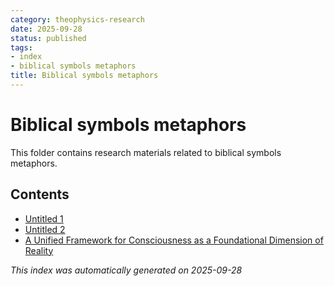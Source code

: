 ```yaml
---
category: theophysics-research
date: 2025-09-28
status: published
tags:
- index
- biblical symbols metaphors
title: Biblical symbols metaphors
---
```

   
# Biblical symbols metaphors   
   
This folder contains research materials related to biblical symbols metaphors.   
   
## Contents   
   
   
- [Untitled 1](/not_created.md)   
- [Untitled 2](../Arguments%20against%20God/Introduction-1.md)   
- [A Unified Framework for Consciousness as a Foundational Dimension of Reality](../Consciousness/A%20Unified%20Framework%20for%20Consciousness%20as%20a%20Foundational%20Dimension%20of%20Reality.md)   
   
*This index was automatically generated on 2025-09-28*